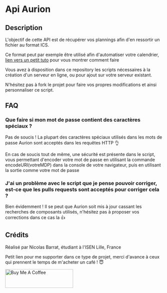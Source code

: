 # Api Aurion

## Description

L'objectif de cette API est de récupérer vos plannings afin d'en ressortir un fichier au format ICS.

Ce format peut par exemple être utilisé afin d'automatiser votre calendrier, [lien vers un petit tuto](https://blog.share-d.com/application/les-tutos/tuto-comment-synchroniser-agenda/) pour vous montrer comment faire

Vous avez à disposition dans ce repository les scripts nécessaires à la création d'un serveur en ligne, ou pour ajout sur votre serveur existant.

N'hésitez pas à fork le projet pour faire vos propres modifications et ainsi personnaliser ce script.

## FAQ

### Que faire si mon mot de passe contient des caractères spéciaux ?

Pas de soucis ! La plupart des caractères spéciaux utilisés dans les mots de passe Aurion sont acceptés dans les requêtes HTTP 👌

En cas de soucis tout de même, une sécurité est présente dans le script, vous permettant d'encoder votre mot de passe en utilisant la commande encodeURI(votreMDP) dans la console de votre navigateur, puis en utilisant la sortie comme votre mot de passe

### J'ai un problème avec le script que je pense pouvoir corriger, est-ce que les pulls requests sont acceptés pour corriger cela ? 

Bien évidemment ! Il se peut que Aurion soit mis à jour cassant les recherches de composants utilisés, n'hésitez pas à proposer vos corrections dans ce cas la 👍

## Crédits

Réalisé par Nicolas Barrat, étudiant à l'ISEN Lille, France


Petit lien pour me supporter dans ce type de projet, merci d'avance à ceux qui prennent le temps de m'acheter un café ! 😇

<a href="https://www.buymeacoffee.com/nicolegrimpeur" target="_blank"><img src="https://cdn.buymeacoffee.com/buttons/v2/default-blue.png" alt="Buy Me A Coffee" style="height: 60px !important;width: 217px !important;" ></a>
